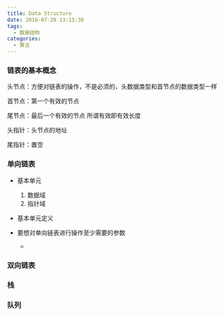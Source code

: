 ```yaml
---
title: Data Structure
date: 2016-07-20 13:13:38
tags:
  - 数据结构
categories:
  - 算法
---
```

### **链表的基本概念**

    
头节点：方便对链表的操作，不是必须的，头数据类型和首节点的数据类型一样

首节点：第一个有效的节点

尾节点：最后一个有效的节点 所谓有效即有效长度

头指针：头节点的地址

尾指针：置空

### **单向链表**


- 基本单元
    1. 数据域
    2. 指针域

- 基本单元定义
    


- 要想对单向链表进行操作至少需要的参数 

    - 
    




### **双向链表**

### **栈**

### **队列**

